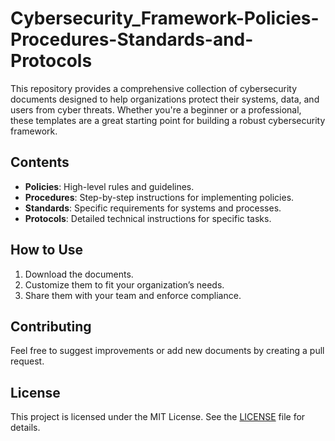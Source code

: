 # Cybersecurity_Framework-Policies-Procedures-Standards-and-Protocols

This repository provides a comprehensive collection of cybersecurity documents designed to help organizations protect their systems, data, and users from cyber threats. Whether you're a beginner or a professional, these templates are a great starting point for building a robust cybersecurity framework.

## Contents
- **Policies**: High-level rules and guidelines.
- **Procedures**: Step-by-step instructions for implementing policies.
- **Standards**: Specific requirements for systems and processes.
- **Protocols**: Detailed technical instructions for specific tasks.

## How to Use
1. Download the documents.
2. Customize them to fit your organization’s needs.
3. Share them with your team and enforce compliance.

## Contributing
Feel free to suggest improvements or add new documents by creating a pull request.

## License
This project is licensed under the MIT License. See the [LICENSE](LICENSE) file for details.
